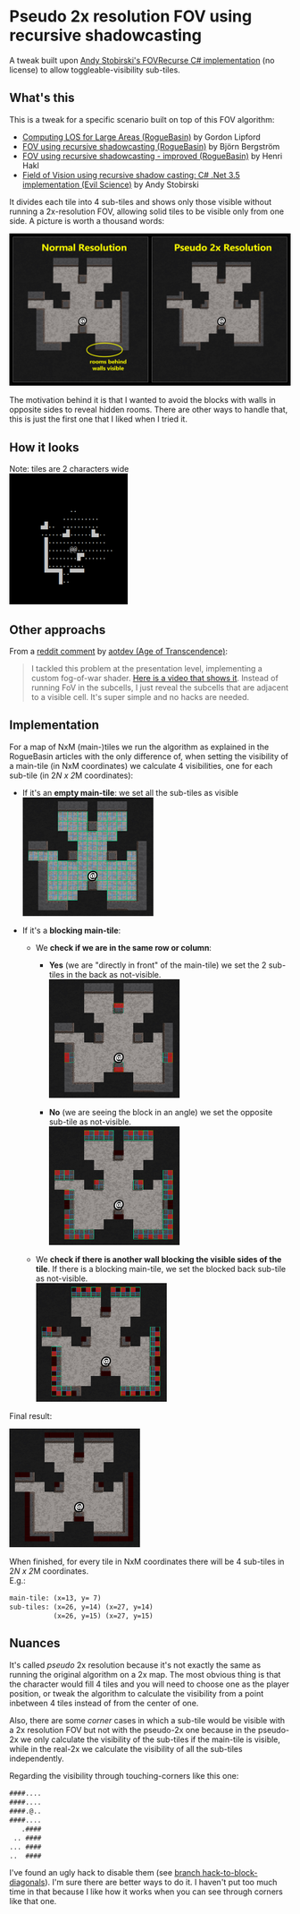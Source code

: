 # Pseudo 2x resolution FOV using recursive shadowcasting

A tweak built upon [Andy Stobirski's FOVRecurse C# implementation](https://github.com/AndyStobirski/RogueLike) (no license) to allow toggleable-visibility sub-tiles.

## What's this

This is a tweak for a specific scenario built on top of this FOV algorithm:

- [Computing LOS for Large Areas (RogueBasin)](http://roguebasin.roguelikedevelopment.org/index.php?title=Computing_LOS_for_Large_Areas) by Gordon Lipford
- [FOV using recursive shadowcasting (RogueBasin)](http://roguebasin.roguelikedevelopment.org/index.php?title=FOV_using_recursive_shadowcasting) by Björn Bergström
- [FOV using recursive shadowcasting - improved (RogueBasin)](http://roguebasin.roguelikedevelopment.org/index.php?title=FOV_using_recursive_shadowcasting_-_improved) by Henri Hakl 
- [Field of Vision using recursive shadow casting: C# .Net 3.5 implementation (Evil Science)](http://www.evilscience.co.uk/field-of-vision-using-recursive-shadow-casting-c-3-5-implementation/) by Andy Stobirski

It divides each tile into 4 sub-tiles and shows only those visible without running a 2x-resolution FOV, allowing solid tiles to be visible only from one side. A picture is worth a thousand words:

![Normal Resolution VS Pseudo 2x Resolution comparission](imgs/NormalVs2xResolution.jpg)

The motivation behind it is that I wanted to avoid the blocks with walls in opposite sides to reveal hidden rooms. There are other ways to handle that, this is just the first one that I liked when I tried it.

## How it looks

Note: tiles are 2 characters wide \
![Demo running](imgs/demo.gif)

## Other approachs

From a [reddit comment](https://www.reddit.com/r/roguelikedev/comments/er3nr1/pseudo_2x_resolution_fov_using_recursive/ff1cb54/) by [aotdev (Age of Transcendence)](https://www.reddit.com/user/aotdev):

> I tackled this problem at the presentation level, implementing a custom fog-of-war shader. [Here is a video that shows it](https://www.youtube.com/watch?v=AlqCzoffPp8). Instead of running FoV in the subcells, I just reveal the subcells that are adjacent to a visible cell. It's super simple and no hacks are needed.

## Implementation

For a map of NxM (main-)tiles we run the algorithm as explained in the RogueBasin articles with the only difference of, when setting the visibility of a main-tile (in NxM coordinates) we calculate 4 visibilities, one for each sub-tile (in 2*N x 2*M coordinates):

- If it's an **empty main-tile**: we set all the sub-tiles as visible \
  <img src="imgs/Implementation-step-01.jpg" height="212" alt="Visible sub-tiles" />

- If it's a **blocking main-tile**:
  - We **check if we are in the same row or column**:
    - **Yes** (we are "directly in front" of the main-tile) we set the 2 sub-tiles in the back as not-visible. \
      <img src="imgs/Implementation-step-02.jpg" height="212" alt="Blocks in front" />

    - **No** (we are seeing the block in an angle) we set the opposite sub-tile as not-visible. \
      <img src="imgs/Implementation-step-03.jpg" height="212" alt="Blocks being seeing in angle" />

  - We **check if there is another wall blocking the visible sides of the tile**. If there is a blocking main-tile, we set the blocked back sub-tile as not-visible. \
      <img src="imgs/Implementation-step-04.jpg" height="212" alt="Walls being blocked by others" />

Final result:

<img src="imgs/Implementation-step-05.jpg" height="212" alt="Final result" />

When finished, for every tile in NxM coordinates there will be 4 sub-tiles in 2*N x 2*M coordinates. \
E.g.:

```text
main-tile: (x=13, y= 7)
sub-tiles: (x=26, y=14) (x=27, y=14)
           (x=26, y=15) (x=27, y=15)
```

## Nuances

It's called *pseudo* 2x resolution because it's not exactly the same as running the original algorithm on a 2x map. The most obvious thing is that the character would fill 4 tiles and you will need to choose one as the player position, or tweak the algorithm to calculate the visibility from a point inbetween 4 tiles instead of from the center of one.

Also, there are some *corner* cases in which a sub-tile would be visible with a 2x resolution FOV but not with the pseudo-2x one because in the pseudo-2x we only calculate the visibility of the sub-tiles if the main-tile is visible, while in the real-2x we calculate the visibility of all the sub-tiles independently.

Regarding the visibility through touching-corners like this one:

```text
####....
####....
####.@..
####....
   .####
 .. ####
... ####
..  ####
```

I've found an ugly hack to disable them (see [branch hack-to-block-diagonals](https://github.com/Crul/FOVRecurse-Pseudo-2x-Resolution/tree/hack-to-block-diagonals)). I'm sure there are better ways to do it. I haven't put too much time in that because I like how it works when you can see through corners like that one.

